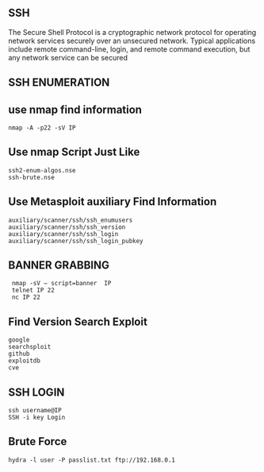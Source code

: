  ## SSH 
   
   The Secure Shell Protocol is a cryptographic network protocol for operating network services securely over an unsecured network. Typical applications include remote command-line, login, and remote command execution, but any network service can be secured 


  ## SSH ENUMERATION
  
    
## use nmap find information
   
    nmap -A -p22 -sV IP
       
  
## Use nmap Script Just Like
    
    ssh2-enum-algos.nse
    ssh-brute.nse

   
## Use Metasploit auxiliary Find Information
    
    auxiliary/scanner/ssh/ssh_enumusers
    auxiliary/scanner/ssh/ssh_version
    auxiliary/scanner/ssh/ssh_login 
    auxiliary/scanner/ssh/ssh_login_pubkey
    
## BANNER GRABBING
     
     nmap -sV — script=banner  IP
     telnet IP 22
     nc IP 22
     
## Find Version Search Exploit
    
    google
    searchsploit
    github
    exploitdb
    cve
    
  ## SSH LOGIN
    
    ssh username@IP
    SSH -i key Login
    
 ## Brute Force  
 
    hydra -l user -P passlist.txt ftp://192.168.0.1
